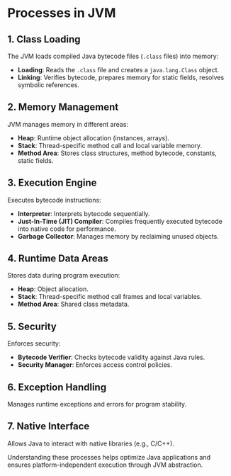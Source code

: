 # Processes in JVM

## 1. Class Loading
The JVM loads compiled Java bytecode files (`.class` files) into memory:

- **Loading**: Reads the `.class` file and creates a `java.lang.Class` object.
- **Linking**: Verifies bytecode, prepares memory for static fields, resolves symbolic references.
  
## 2. Memory Management
JVM manages memory in different areas:

- **Heap**: Runtime object allocation (instances, arrays).
- **Stack**: Thread-specific method call and local variable memory.
- **Method Area**: Stores class structures, method bytecode, constants, static fields.

## 3. Execution Engine
Executes bytecode instructions:

- **Interpreter**: Interprets bytecode sequentially.
- **Just-In-Time (JIT) Compiler**: Compiles frequently executed bytecode into native code for performance.
- **Garbage Collector**: Manages memory by reclaiming unused objects.

## 4. Runtime Data Areas
Stores data during program execution:

- **Heap**: Object allocation.
- **Stack**: Thread-specific method call frames and local variables.
- **Method Area**: Shared class metadata.

## 5. Security
Enforces security:

- **Bytecode Verifier**: Checks bytecode validity against Java rules.
- **Security Manager**: Enforces access control policies.

## 6. Exception Handling
Manages runtime exceptions and errors for program stability.

## 7. Native Interface
Allows Java to interact with native libraries (e.g., C/C++).

Understanding these processes helps optimize Java applications and ensures platform-independent execution through JVM abstraction.
